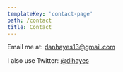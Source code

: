 ```yaml
---
templateKey: 'contact-page'
path: /contact
title: Contact
---
```


Email me at: [danhayes13@gmail.com](mailto:danhayes13@gmail.com)

I also use Twitter: [@dihayes](https://twitter.com/DIHayes)
